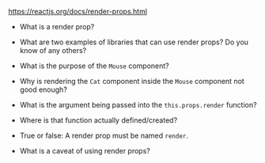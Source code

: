 https://reactjs.org/docs/render-props.html

- What is a render prop?

- What are two examples of libraries that can use render props? Do you know of any others?

- What is the purpose of the `Mouse` component?

- Why is rendering the `Cat` component inside the `Mouse` component not good enough?

- What is the argument being passed into the `this.props.render` function?

- Where is that function actually defined/created?

- True or false: A render prop must be named `render`.

- What is a caveat of using render props?
